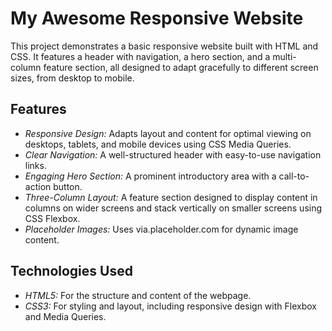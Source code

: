 # My Awesome Responsive Website

This project demonstrates a basic responsive website built with HTML and CSS. It features a header with navigation, a hero section, and a multi-column feature section, all designed to adapt gracefully to different screen sizes, from desktop to mobile.
## Features

* *Responsive Design:* Adapts layout and content for optimal viewing on desktops, tablets, and mobile devices using CSS Media Queries.
* *Clear Navigation:* A well-structured header with easy-to-use navigation links.
* *Engaging Hero Section:* A prominent introductory area with a call-to-action button.
* *Three-Column Layout:* A feature section designed to display content in columns on wider screens and stack vertically on smaller screens using CSS Flexbox.
* *Placeholder Images:* Uses via.placeholder.com for dynamic image content.
## Technologies Used

* *HTML5:* For the structure and content of the webpage.
* *CSS3:* For styling and layout, including responsive design with Flexbox and Media Queries.
